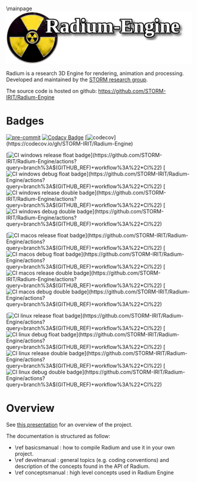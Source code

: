 \mainpage
![banner](images/radium-banner.png)

Radium is a research 3D Engine for rendering, animation and processing.
Developed and maintained by the [STORM research group](https://www.irit.fr/STORM/site/).

The source code is hosted on github: <https://github.com/STORM-IRIT/Radium-Engine>

# Badges

[![pre-commit](https://img.shields.io/badge/pre--commit-enabled-brightgreen?logo=pre-commit&logoColor=white)](https://github.com/pre-commit/pre-commit)
[![Codacy Badge](https://api.codacy.com/project/badge/Grade/374bd173d03946a9b54c3c6bbd8cd589)](https://app.codacy.com/gh/STORM-IRIT/Radium-Engine?utm_source=github.com&utm_medium=referral&utm_content=STORM-IRIT/Radium-Engine&utm_campaign=Badge_Grade_Settings)
[![codecov](https://codecov.io/gh/STORM-IRIT/Radium-Engine/branch/$(GITHUB_REF)/graph/badge.svg?token=MKfANkC3sd)](https://codecov.io/gh/STORM-IRIT/Radium-Engine)

[![CI  windows release float  badge](https://img.shields.io/endpoint?url=https://gist.githubusercontent.com/nmellado/0e76e93f56eba8a7b28d6a0116873d85/raw/$(GITHUB_REF).windows-latest.Release.float.json)](https://github.com/STORM-IRIT/Radium-Engine/actions?query=branch%3A$(GITHUB_REF)+workflow%3A%22*CI%22)
[![CI  windows debug float  badge](https://img.shields.io/endpoint?url=https://gist.githubusercontent.com/nmellado/0e76e93f56eba8a7b28d6a0116873d85/raw/$(GITHUB_REF).windows-latest.Debug.float.json)](https://github.com/STORM-IRIT/Radium-Engine/actions?query=branch%3A$(GITHUB_REF)+workflow%3A%22*CI%22)
[![CI  windows release double  badge](https://img.shields.io/endpoint?url=https://gist.githubusercontent.com/nmellado/0e76e93f56eba8a7b28d6a0116873d85/raw/$(GITHUB_REF).windows-latest.Release.double.json)](https://github.com/STORM-IRIT/Radium-Engine/actions?query=branch%3A$(GITHUB_REF)+workflow%3A%22*CI%22)
[![CI  windows debug double  badge](https://img.shields.io/endpoint?url=https://gist.githubusercontent.com/nmellado/0e76e93f56eba8a7b28d6a0116873d85/raw/$(GITHUB_REF).windows-latest.Debug.double.json)](https://github.com/STORM-IRIT/Radium-Engine/actions?query=branch%3A$(GITHUB_REF)+workflow%3A%22*CI%22)

[![CI  macos release float  badge](https://img.shields.io/endpoint?url=https://gist.githubusercontent.com/nmellado/0e76e93f56eba8a7b28d6a0116873d85/raw/$(GITHUB_REF).macos-latest.Release.float.json)](https://github.com/STORM-IRIT/Radium-Engine/actions?query=branch%3A$(GITHUB_REF)+workflow%3A%22*CI%22)
[![CI  macos debug float  badge](https://img.shields.io/endpoint?url=https://gist.githubusercontent.com/nmellado/0e76e93f56eba8a7b28d6a0116873d85/raw/$(GITHUB_REF).macos-latest.Debug.float.json)](https://github.com/STORM-IRIT/Radium-Engine/actions?query=branch%3A$(GITHUB_REF)+workflow%3A%22*CI%22)
[![CI  macos release double  badge](https://img.shields.io/endpoint?url=https://gist.githubusercontent.com/nmellado/0e76e93f56eba8a7b28d6a0116873d85/raw/$(GITHUB_REF).macos-latest.Release.double.json)](https://github.com/STORM-IRIT/Radium-Engine/actions?query=branch%3A$(GITHUB_REF)+workflow%3A%22*CI%22)
[![CI  macos debug double  badge](https://img.shields.io/endpoint?url=https://gist.githubusercontent.com/nmellado/0e76e93f56eba8a7b28d6a0116873d85/raw/$(GITHUB_REF).macos-latest.Debug.double.json)](https://github.com/STORM-IRIT/Radium-Engine/actions?query=branch%3A$(GITHUB_REF)+workflow%3A%22*CI%22)

[![CI  linux release float  badge](https://img.shields.io/endpoint?url=https://gist.githubusercontent.com/nmellado/0e76e93f56eba8a7b28d6a0116873d85/raw/$(GITHUB_REF).ubuntu-latest.Release.float.json)](https://github.com/STORM-IRIT/Radium-Engine/actions?query=branch%3A$(GITHUB_REF)+workflow%3A%22*CI%22)
[![CI  linux debug float  badge](https://img.shields.io/endpoint?url=https://gist.githubusercontent.com/nmellado/0e76e93f56eba8a7b28d6a0116873d85/raw/$(GITHUB_REF).ubuntu-latest.Debug.float.json)](https://github.com/STORM-IRIT/Radium-Engine/actions?query=branch%3A$(GITHUB_REF)+workflow%3A%22*CI%22)
[![CI  linux release double  badge](https://img.shields.io/endpoint?url=https://gist.githubusercontent.com/nmellado/0e76e93f56eba8a7b28d6a0116873d85/raw/$(GITHUB_REF).ubuntu-latest.Release.double.json)](https://github.com/STORM-IRIT/Radium-Engine/actions?query=branch%3A$(GITHUB_REF)+workflow%3A%22*CI%22)
[![CI  linux debug double  badge](https://img.shields.io/endpoint?url=https://gist.githubusercontent.com/nmellado/0e76e93f56eba8a7b28d6a0116873d85/raw/$(GITHUB_REF).ubuntu-latest.Debug.double.json)](https://github.com/STORM-IRIT/Radium-Engine/actions?query=branch%3A$(GITHUB_REF)+workflow%3A%22*CI%22)

# Overview

See [this presentation](https://docs.google.com/presentation/d/12W2KXY7ctJXFIelmgNEn7obiBv_E4bmcMl3mXeJPVgc/edit?usp=sharing) for an overview of the project.

The documentation is structured as follow:

- \ref basicsmanual : how to compile Radium and use it in your own project.
- \ref develmanual : general topics (e.g. coding conventions) and description of the concepts found in the API of Radium.
- \ref conceptsmanual : high level concepts used in Radium Engine
